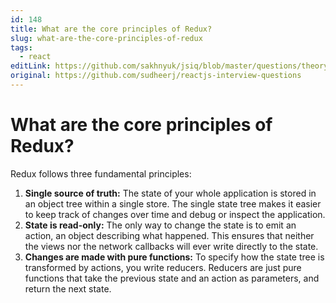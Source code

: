 ```yaml
---
id: 148
title: What are the core principles of Redux?
slug: what-are-the-core-principles-of-redux
tags:
  - react
editLink: https://github.com/sakhnyuk/jsiq/blob/master/questions/theory/react/148.md
original: https://github.com/sudheerj/reactjs-interview-questions
---
```


# What are the core principles of Redux?

Redux follows three fundamental principles:

1. **Single source of truth:** The state of your whole application is stored in an object tree within a single store. The single state tree makes it easier to keep track of changes over time and debug or inspect the application.
2. **State is read-only:** The only way to change the state is to emit an action, an object describing what happened. This ensures that neither the views nor the network callbacks will ever write directly to the state.
3. **Changes are made with pure functions:** To specify how the state tree is transformed by actions, you write reducers. Reducers are just pure functions that take the previous state and an action as parameters, and return the next state.